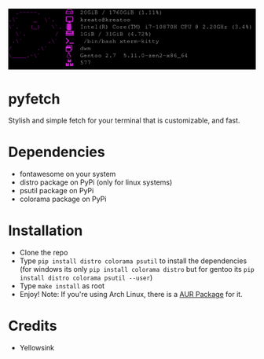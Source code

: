 <p align="left">
<img src="./assets/pyfetch.png">
</p>

# pyfetch
Stylish and simple fetch for your terminal that is customizable, and fast.

# Dependencies
* fontawesome on your system
* distro package on PyPi (only for linux systems)
* psutil package on PyPi
* colorama package on PyPi

# Installation
* Clone the repo
* Type `pip install distro colorama psutil` to install the dependencies (for windows its only `pip install colorama distro` but for gentoo its `pip install distro colorama psutil --user`)
* Type `make install` as root
* Enjoy!
Note: If you're using Arch Linux, there is a [AUR Package](https://aur.archlinux.org/packages/pyfetch-git/) for it.

# Credits
* Yellowsink